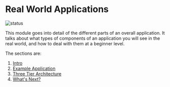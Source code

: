 # Real World Applications
![status](https://img.shields.io/badge/status-stable-green)

This module goes into detail of the different parts of an overall application. It talks about what types of components of an application you will see in the real world, and how to deal with them at a beginner level.

The sections are:

1. [Intro](0-intro.md)
2. [Example Application](1-example-application.md)
3. [Three Tier Architecture](2-three-tier-architecture.md)
4. [What's Next?](conclusion.md)